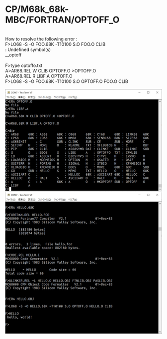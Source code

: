 # CP/M68k_68k-MBC/FORTRAN/OPTOFF_O
\
How to resolve the following error :
\
F>LO68 -S -O FOO.68K -T10100 S.O FOO.O CLIB
\
: Undefined symbol(s)
\
__optoff
\
\
F>type optoffo.txt
\
A>AR68.REL W CLIB OPTOFF.O >OPTOFF.O
\
A>AR68.REL R LIBF.A OPTOFF.O
\
F>LO68 -S -O FOO.68K -T10100 S.O OPTOFF.O FOO.O CLIB
\
\
![68k-MBC](https://github.com/kadokuratsuyoshi/retro_computing/blob/main/CPM68k_68k-MBC/FORTRAN/OPTOFF_O/OPTOFF_O.jpg)
\
![68k-MBC](https://github.com/kadokuratsuyoshi/retro_computing/blob/main/CPM68k_68k-MBC/FORTRAN/OPTOFF_O/OPTOFF_O2.jpg)

